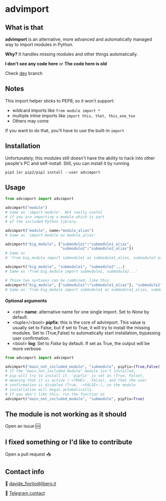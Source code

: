 # advimport

## What is that

**advimport** is an alternative, more advanced and
automatically managed way to import modules in Python.

**Why?**
It handles missing modules and other things automatically.

**I don't see any code here**
or
**The code here is old**

Check [dev](https://github.com/davix3f/advimport/tree/dev "/tree/dev") branch

## Notes
This import helper sticks to PEP8, so it won't support:
* wildcard imports like `from module import *`
* multiple inline imports like `import this, that, this_one_too`
* Others may come

If you want to do that, you'll have to use the built-in `import`

## Installation
Unfortunately, this modules still doesn't have the ability
to hack into other people's PC and self-install.
Still, you can install it by running

`pip3 [or pip2/pip] install --user advimport`

## Usage
```python
from advimport import advimport

advimport("module")
# Same as 'import module'. Not really useful
# if you are importing a module which is part
# of the included Python library.

advimport("module", name="module_alias")
# Same as 'import module as module_alias'

advimport("big_module", {"submodule1":"submodule1_alias",
                         "submodule2":"submodule2_alias"})
# Same as
# 'from big_module import submodule1 as submodule1_alias, submodule2 as submodule2_alias'

advimport("big_module", "submodule1", "submodule2"...)
# Same as 'from big_module import submodule1, submodule2...'

# Those two syntaxes can be combined, like this
advimport("big_module", {"submodule1":"submodule1_alias"}, "submodule2")
# Same as 'from big_module import submodule1 as submodule1_alias, submodule2'
```

#### Optional arguments
* \<str\> **name**: alternative name for one single import. Set to *None* by default.
* \<tuple\>/\<bool\> **pipfix**: this is the core of advimport. This value is usually set to False, but if set to True, it will try to install the missing modules. Set to (True,False) to automatically start installation, bypassing user confirmation.
* \<bool\> **log**: Set to *False* by default. If set as
True, the output will be more verbose.

```python
from advimport import advimport

advimport("main_not_included_module", "submodule", pipfix=(True,False))
# If the "main_not_included_module" module isn't installed,
# pip will try to install it. 'pipfix' is set as (True, False),
# meaning that it is active (->TRUE<-, False), and that the user
# confirmation is disabled (True, ->FALSE<-), so the module
# installation will begin automatically.
# If you don't like this, run the function as
advimport("main_not_included_module", "submodule", pipfix=True)
```

## The module is not working as it should
Open an issue 🆘

## I fixed something or I'd like to contribute
Open a pull request 📥

## Contact info
📧 [davide_fiorito@libero.it](mailto:davide_fiorito@libero.it)

📲 [Telegram contact]("t.me/pecciolino")
